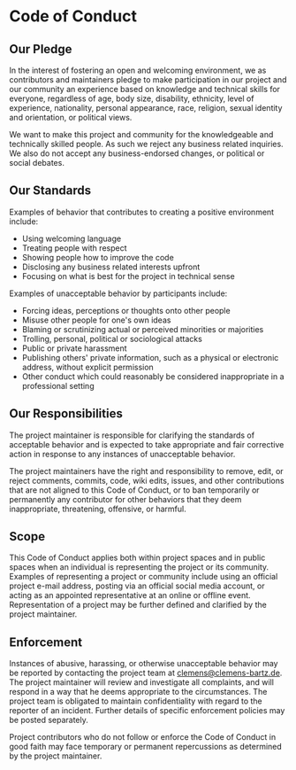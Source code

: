 # Code of Conduct

## Our Pledge

In the interest of fostering an open and welcoming environment, we as contributors and maintainers pledge to make participation in our project and our community an experience based on knowledge and technical skills for everyone, regardless of age, body size, disability, ethnicity, level of experience, nationality, personal appearance, race, religion, sexual identity and orientation, or political views.

We want to make this project and community for the knowledgeable and technically skilled people. As such we reject any business related inquiries. We also do not accept any business-endorsed changes, or political or social debates.

## Our Standards

Examples of behavior that contributes to creating a positive environment include:

* Using welcoming language
* Treating people with respect
* Showing people how to improve the code
* Disclosing any business related interests upfront
* Focusing on what is best for the project in technical sense

Examples of unacceptable behavior by participants include:

* Forcing ideas, perceptions or thoughts onto other people
* Misuse other people for one's own ideas
* Blaming or scrutinizing actual or perceived minorities or majorities
* Trolling, personal, political or sociological attacks
* Public or private harassment
* Publishing others' private information, such as a physical or electronic address, without explicit permission
* Other conduct which could reasonably be considered inappropriate in a professional setting

## Our Responsibilities

The project maintainer is responsible for clarifying the standards of acceptable behavior and is expected to take appropriate and fair corrective action in response to any instances of unacceptable behavior.

The project maintainers have the right and responsibility to remove, edit, or reject comments, commits, code, wiki edits, issues, and other contributions that are not aligned to this Code of Conduct, or to ban temporarily or permanently any contributor for other behaviors that they deem inappropriate, threatening, offensive, or harmful.

## Scope

This Code of Conduct applies both within project spaces and in public spaces when an individual is representing the project or its community. Examples of representing a project or community include using an official project e-mail address, posting via an official social media account, or acting as an appointed representative at an online or offline event. Representation of a project may be further defined and clarified by the project maintainer.

## Enforcement

Instances of abusive, harassing, or otherwise unacceptable behavior may be reported by contacting the project team at clemens@clemens-bartz.de. The project maintainer will review and investigate all complaints, and will respond in a way that he deems appropriate to the circumstances. The project team is obligated to maintain confidentiality with regard to the reporter of an incident. Further details of specific enforcement policies may be posted separately.

Project contributors who do not follow or enforce the Code of Conduct in good faith may face temporary or permanent repercussions as determined by the project maintainer.
